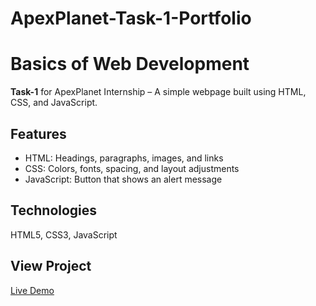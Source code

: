 # ApexPlanet-Task-1-Portfolio
# Basics of Web Development

**Task-1** for ApexPlanet Internship – A simple webpage built using HTML, CSS, and JavaScript.

## Features
- HTML: Headings, paragraphs, images, and links
- CSS: Colors, fonts, spacing, and layout adjustments
- JavaScript: Button that shows an alert message

## Technologies
HTML5, CSS3, JavaScript

## View Project
[Live Demo](https://janvi23shinde.github.io/ApexPlanet-Task-1-Portfolio/)
